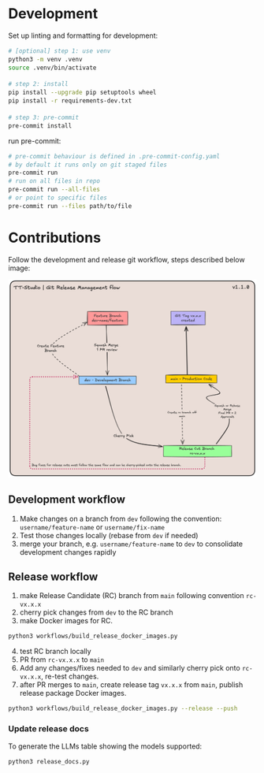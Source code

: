 # Development

Set up linting and formatting for development:
```bash
# [optional] step 1: use venv
python3 -m venv .venv
source .venv/bin/activate

# step 2: install
pip install --upgrade pip setuptools wheel
pip install -r requirements-dev.txt

# step 3: pre-commit
pre-commit install
```

run pre-commit:
```bash
# pre-commit behaviour is defined in .pre-commit-config.yaml
# by default it runs only on git staged files
pre-commit run
# run on all files in repo
pre-commit run --all-files
# or point to specific files
pre-commit run --files path/to/file
```

# Contributions

Follow the development and release git workflow, steps described below image:

![git workflow](git-workflow.png)

## Development workflow

1. Make changes on a branch from `dev` following the convention: `username/feature-name` or `username/fix-name`
2. Test those changes locally (rebase from `dev` if needed)
3. merge your branch, e.g. `username/feature-name` to `dev` to consolidate development changes rapidly

## Release workflow

1. make Release Candidate (RC) branch from `main` following convention `rc-vx.x.x`
2. cherry pick changes from `dev` to the RC branch
3. make Docker images for RC.
```bash
python3 workflows/build_release_docker_images.py
```
4. test RC branch locally
5. PR from `rc-vx.x.x` to `main`
6. Add any changes/fixes needed to `dev` and similarly cherry pick onto `rc-vx.x.x`, re-test changes.
7. after PR merges to `main`, create release tag `vx.x.x` from `main`, publish release package Docker images.
```bash
python3 workflows/build_release_docker_images.py --release --push
```

### Update release docs

To generate the LLMs table showing the models supported:
```bash
python3 release_docs.py
```
